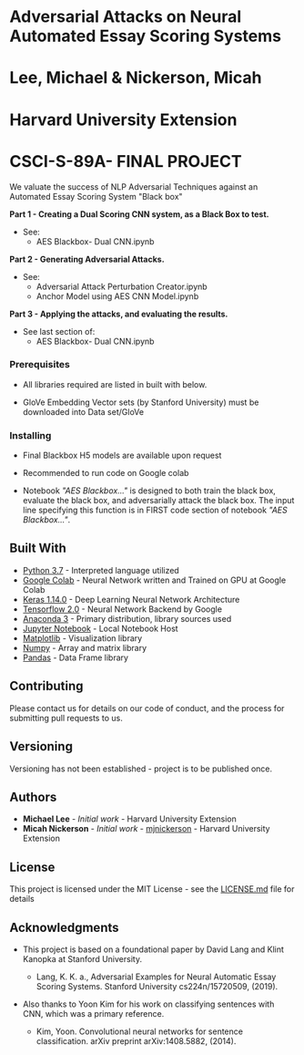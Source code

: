 # Adversarial Attacks on Neural Automated Essay Scoring Systems 
# Lee, Michael & Nickerson, Micah

# Harvard University Extension
# CSCI-S-89A- FINAL PROJECT

We valuate the success of NLP Adversarial Techniques against an Automated Essay Scoring System "Black box"

**Part 1 - Creating a Dual Scoring CNN system, as a Black Box to test.**
* See:
    * AES Blackbox- Dual CNN.ipynb

**Part 2 - Generating Adversarial Attacks.**
* See:
    * Adversarial Attack Perturbation Creator.ipynb
    * Anchor Model using AES CNN Model.ipynb

**Part 3 - Applying the attacks, and evaluating the results.**
* See last section of:
    * AES Blackbox- Dual CNN.ipynb

### Prerequisites

* All libraries required are listed in built with below.

* GloVe Embedding Vector sets (by Stanford University) must be downloaded into Data set/GloVe

### Installing

* Final Blackbox H5 models are available upon request

* Recommended to run code on Google colab

* Notebook *"AES Blackbox..."* is designed to both train the black box, evaluate the black box, and adversarially attack the black box.
The input line specifying this function is in FIRST code section of notebook *"AES Blackbox..."*.

## Built With

* [Python 3.7](https://www.python.org/downloads/release/python-370/) - Interpreted language utilized 
* [Google Colab](https://colab.research.google.com) - Neural Network written and Trained on GPU at Google Colab
* [Keras 1.14.0](https://keras.io/) - Deep Learning Neural Network Architecture
* [Tensorflow 2.0](https://www.tensorflow.org/) - Neural Network Backend by Google 
* [Anaconda 3](https://www.anaconda.com/distribution/) - Primary distribution, library sources used
* [Jupyter Notebook](https://jupyter.org/) - Local Notebook Host
* [Matplotlib](https://matplotlib.org/) - Visualization library
* [Numpy](https://numpy.org/) - Array and matrix library
* [Pandas](https://pandas.pydata.org/) - Data Frame library

## Contributing

Please contact us for details on our code of conduct, and the process for submitting pull requests to us.

## Versioning

Versioning has not been established - project is to be published once.

## Authors

* **Michael Lee** - *Initial work* - Harvard University Extension
* **Micah Nickerson** - *Initial work* - [mjnickerson](https://github.com/mjnickerson/) - Harvard University Extension

## License

This project is licensed under the MIT License - see the [LICENSE.md](LICENSE.md) file for details

## Acknowledgments

* This project is based on a foundational paper by David Lang and Klint Kanopka at Stanford University. 

    *  Lang, K. K. a., Adversarial Examples for Neural Automatic Essay Scoring Systems. Stanford University cs224n/15720509, (2019).

* Also thanks to Yoon Kim for his work on classifying sentences with CNN, which was a primary reference.

    * Kim, Yoon. Convolutional neural networks for sentence classification. arXiv preprint
      arXiv:1408.5882, (2014).

